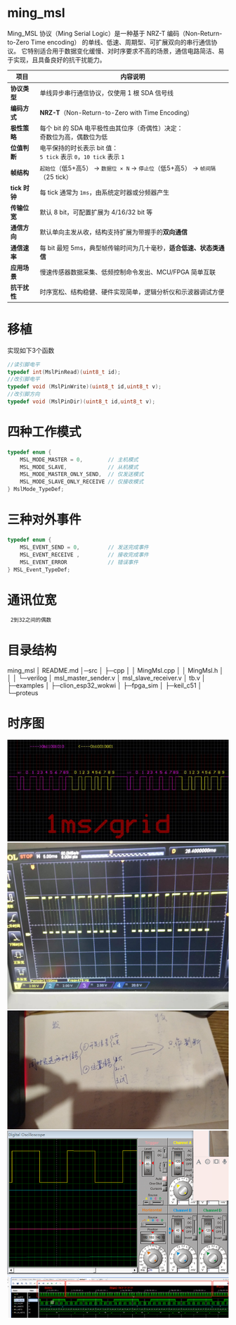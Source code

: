 # ming_msl

Ming_MSL 协议（Ming Serial Logic）是一种基于 NRZ-T 编码（Non-Return-to-Zero Time encoding） 的单线、低速、周期型、可扩展双向的串行通信协议。
它特别适合用于数据变化缓慢、对时序要求不高的场景，通信电路简洁、易于实现，且具备良好的抗干扰能力。


| 项目          | 内容说明                                                     |
| ----------- | -------------------------------------------------------- |
| **协议类型**    | 单线异步串行通信协议，仅使用 1 根 SDA 信号线                               |
| **编码方式**    | **NRZ-T**（Non-Return-to-Zero with Time Encoding）         |
| **极性策略**    | 每个 bit 的 SDA 电平极性由其位序（奇偶性）决定：<br>奇数位为高，偶数位为低             |
| **位值判断**    | 电平保持的时长表示 bit 值：<br>`5 tick` 表示 `0`，`10 tick` 表示 `1`     |
| **帧结构**     | `起始位`（低5+高5） → `数据位 × N` → `停止位`（低5+高5） → `帧间隔`（25 tick） |
| **tick 时钟** | 每 tick 通常为 `1ms`，由系统定时器或分频器产生                            |
| **传输位宽**    | 默认 8 bit，可配置扩展为 4/16/32 bit 等                            |
| **通信方向**    | 默认单向主发从收，结构支持扩展为带握手的**双向通信**                             |
| **通信速率**    | 每 bit 最短 5ms，典型帧传输时间为几十毫秒，**适合低速、状态类通信**                 |
| **应用场景**    | 慢速传感器数据采集、低频控制命令发出、MCU/FPGA 简单互联                         |
| **抗干扰性**    | 时序宽松、结构稳健、硬件实现简单，逻辑分析仪和示波器调试方便                           |



# 移植
实现如下3个函数
``` c++
//读引脚电平
typedef int(MslPinRead)(uint8_t id);
//改引脚电平
typedef void (MslPinWrite)(uint8_t id,uint8_t v);
//改引脚方向
typedef void (MslPinDir)(uint8_t id,uint8_t v);
```


# 四种工作模式
``` c++
typedef enum {
    MSL_MODE_MASTER = 0,        // 主机模式
    MSL_MODE_SLAVE,             // 从机模式
    MSL_MODE_MASTER_ONLY_SEND,  // 仅发送模式
    MSL_MODE_SLAVE_ONLY_RECEIVE // 仅接收模式
} MslMode_TypeDef;
```

# 三种对外事件
``` c++
typedef enum {
    MSL_EVENT_SEND = 0,         // 发送完成事件
    MSL_EVENT_RECEIVE ,         // 接收完成事件
    MSL_EVENT_ERROR             // 错误事件
} MSL_Event_TypeDef;
```

# 通讯位宽
``` markdown
 2到32之间的偶数
```

# 目录结构
ming_msl
│  README.md
│─src
│    ├─cpp
│    │      MingMsl.cpp
│    │      MingMsl.h
│    │
│    └─verilog
│            msl_master_sender.v
│            msl_slave_receiver.v
│            tb.v
│
├─examples
│  ├─clion_esp32_wokwi
│  ├─fpga_sim
│  ├─keil_c51
│  └─proteus





# 时序图
![images/](img/1.jpg)
![images/](img/2.jpg)
![images/](img/3.jpg)
![images/](img/4.png)
![images/](img/5.png)
